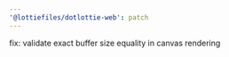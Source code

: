 ```yaml
---
'@lottiefiles/dotlottie-web': patch
---
```


fix: validate exact buffer size equality in canvas rendering
